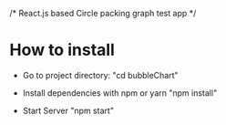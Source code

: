 /* React.js based Circle packing graph test app */


# How to install
- Go to project directory:
"cd bubbleChart"

- Install dependencies with npm or yarn
"npm install"

- Start Server
"npm start"